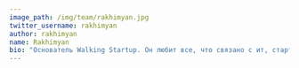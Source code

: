 ```yaml
---
image_path: /img/team/rakhimyan.jpg
twitter_username: rakhimyan
author: rakhimyan
name: Rakhimyan
bio: "Основатель Walking Startup. Он любит все, что связано с ит, стартапы и спорт.
---
```

